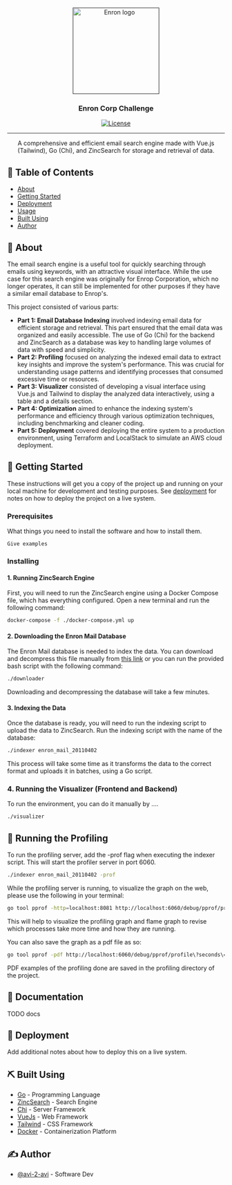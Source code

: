 <p align="center">
  <a href="" rel="noopener">
 <img width=200px height=200px src="https://external-content.duckduckgo.com/iu/?u=https%3A%2F%2Fwww.almrsal.com%2Fwp-content%2Fuploads%2F2015%2F12%2FEnron-Corporation-was-an-American-energy-commodities-and-services-company-based-in-Houston.jpg&f=1&nofb=1&ipt=7d291f71e280fc04c928387d0f0f199f056c6e7a2c4aabdd17289b045038898f&ipo=images" alt="Enron logo"></a>
</p>

<h3 align="center">Enron Corp Challenge</h3>

<div align="center">

[![License](https://img.shields.io/badge/license-MIT-blue.svg)](/LICENSE)

</div>

---

<p align="center"> A comprehensive and efficient email search engine made with Vue.js (Tailwind), Go (Chi), and ZincSearch for storage and retrieval of data. 
    <br> 
</p>

## 📝 Table of Contents

- [About](#about)
- [Getting Started](#getting_started)
- [Deployment](#deployment)
- [Usage](#usage)
- [Built Using](#built_using)
- [Author](#author)

## 🧐 About <a name = "about"></a>

The email search engine is a useful tool for quickly searching through emails using keywords, with an attractive visual interface. While the use case for this search engine was originally for Enrop Corporation, which no longer operates, it can still be implemented for other purposes if they have a similar email database to Enrop's.

This project consisted of various parts:

- **Part 1: Email Database Indexing** involved indexing email data for efficient storage and retrieval. This part ensured that the email data was organized and easily accessible. The use of Go (Chi) for the backend and ZincSearch as a database was key to handling large volumes of data with speed and simplicity.
- **Part 2: Profiling** focused on analyzing the indexed email data to extract key insights and improve the system's performance. This was crucial for understanding usage patterns and identifying processes that consumed excessive time or resources.
- **Part 3: Visualizer** consisted of developing a visual interface using Vue.js and Tailwind to display the analyzed data interactively, using a table and a details section.
- **Part 4: Optimization** aimed to enhance the indexing system's performance and efficiency through various optimization techniques, including benchmarking and cleaner coding.
- **Part 5: Deployment** covered deploying the entire system to a production environment, using Terraform and LocalStack to simulate an AWS cloud deployment.

## 🏁 Getting Started <a name = "getting_started"></a>

These instructions will get you a copy of the project up and running on your local machine for development and testing purposes. See [deployment](#deployment) for notes on how to deploy the project on a live system.

### Prerequisites

What things you need to install the software and how to install them.

```
Give examples
```

### Installing

#### 1. Running ZincSearch Engine

First, you will need to run the ZincSearch engine using a Docker Compose file, which has everything configured. Open a new terminal and run the following command:

```bash
docker-compose -f ./docker-compose.yml up
```

#### 2. Downloading the Enron Mail Database

The Enron Mail database is needed to index the data. You can download and decompress this file manually from [this link](http://www.cs.cmu.edu/~enron/enron_mail_20110402.tgz) or you can run the provided bash script with the following command:

```bash
./downloader
```

Downloading and decompressing the database will take a few minutes.

#### 3. Indexing the Data

Once the database is ready, you will need to run the indexing script to upload the data to ZincSearch. Run the indexing script with the name of the database:

```bash
./indexer enron_mail_20110402
```

This process will take some time as it transforms the data to the correct format and uploads it in batches, using a Go script.

### 4. Running the Visualizer (Frontend and Backend)

To run the environment, you can do it manually by ....

```bash
./visualizer
```

## 🔧 Running the Profiling <a name = "profiling"></a>

To run the profiling server, add the -prof flag when executing the indexer script. This will start the profiler server in port 6060.

```bash
./indexer enron_mail_20110402 -prof
```

While the profiling server is running, to visualize the graph on the web, please use the following in your terminal:

```bash
go tool pprof -http=localhost:8081 http://localhost:6060/debug/pprof/profile\?seconds\=30
```

This will help to visualize the profiling graph and flame graph to revise which processes take more time and how they are running.

You can also save the graph as a pdf file as so:

```bash
go tool pprof -pdf http://localhost:6060/debug/pprof/profile\?seconds\=30
```

PDF examples of the profiling done are saved in the profiling directory of the project.


## 🎈 Documentation <a name="documentation"></a>

TODO docs

## 🚀 Deployment <a name = "deployment"></a>

Add additional notes about how to deploy this on a live system.

## ⛏️ Built Using <a name = "built_using"></a>

- [Go](https://go.dev/) - Programming Language
- [ZincSearch](https://github.com/zincsearch/zincsearch?tab=readme-ov-file) - Search Engine
- [Chi](https://go-chi.io/) - Server Framework
- [VueJs](https://vuejs.org/) - Web Framework
- [Tailwind](https://tailwindcss.com/) - CSS Framework
- [Docker](https://www.docker.com/) - Containerization Platform

## ✍️ Author <a name = "author"></a>

- [@avi-2-avi](https://github.com/avi-2-avi) - Software Dev
